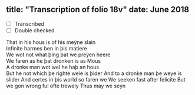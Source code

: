 title: "Transcription of folio 18v"
date: June 2018
---

- [ ] Transcribed
- [ ] Double checked

That in his hous is of his meẏne slain  
Infinite harmes ben in þis matiere  
We wot not what þing þat we preẏen heere  
We faren as he þat dronken is as Mous  
A dronke man wot wel he haþ an hous  
But he not which þe righte weie is þider
And to a dronke man þe weye is slider
And certes in þis world so faren we
We seeken fast after felicite
But we gon wrong ful ofte trewely
Thus may we seẏn 
